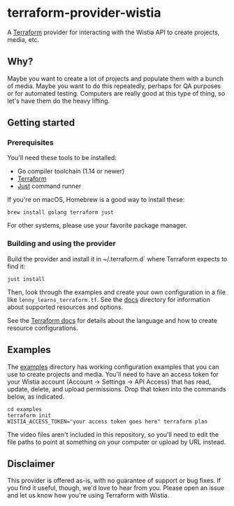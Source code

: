 # terraform-provider-wistia

A [Terraform](https://www.terraform.io/) provider for interacting with the Wistia API to create projects, media, etc.

## Why?

Maybe you want to create a lot of projects and populate them with a bunch of media. Maybe you want to do this repeatedly,
perhaps for QA purposes or for automated testing. Computers are really good at this type of thing, so let's have them do
the heavy lifting.

## Getting started

### Prerequisites

You'll need these tools to be installed:

- Go compiler toolchain (1.14 or newer)
- [Terraform](https://terraform.io)
- [Just](https://github.com/casey/just) command runner

If you're on macOS, Homebrew is a good way to install these:

```
brew install golang terraform just
```

For other systems, please use your favorite package manager.

### Building and using the provider

Build the provider and install it in ~/.terraform.d` where Terraform expects to find it:

```
just install
```

Then, look through the examples and create your own configuration in a file like `lenny_learns_terraform.tf`. See the
[docs](docs) directory for information about supported resources and options.

See the [Terraform docs](https://www.terraform.io/docs/language/index.html) for details about the language and how to
create resource configurations.

## Examples

The [examples](examples) directory has working configuration examples that you can use to create projects and media. You'll need
to have an access token for your Wistia account (Account -> Settings -> API Access) that has read, update, delete, and
upload permissions. Drop that token into the commands below, as indicated.

```
cd examples
terraform init
WISTIA_ACCESS_TOKEN="your access token goes here" terraform plan
```

The video files aren't included in this repository, so you'll need to edit the file paths to point at something on your
computer or upload by URL instead.

## Disclaimer

This provider is offered as-is, with no guarantee of support or bug fixes. If you find it useful, though, we'd love to
hear from you. Please open an issue and let us know how you're using Terraform with Wistia.
